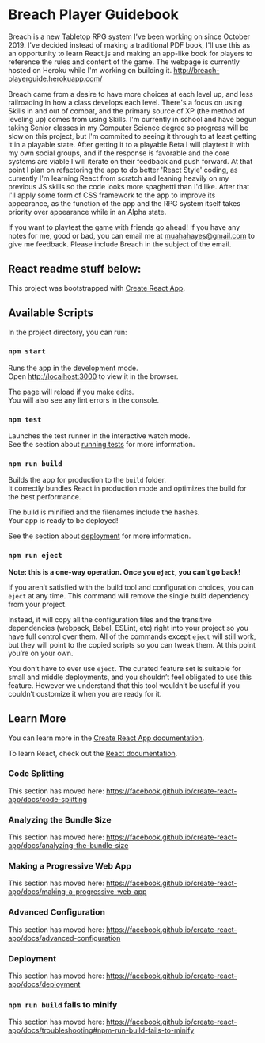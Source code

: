 # Breach Player Guidebook

Breach is a new Tabletop RPG system I've been working on since October 2019. I've decided instead of making a traditional PDF book, I'll use this as an opportunity to learn React.js and making an app-like book for players to reference the rules and content of the game. The webpage is currently hosted on Heroku while I'm working on building it. http://breach-playerguide.herokuapp.com/

Breach came from a desire to have more choices at each level up, and less railroading in how a class develops each level. There's a focus on using Skills in and out of combat, and the primary source of XP (the method of leveling up) comes from using Skills. I'm currently in school and have begun taking Senior classes in my Computer Science degree so progress will be slow on this project, but I'm commited to seeing it through to at least getting it in a playable state. After getting it to a playable Beta I will playtest it with my own social groups, and if the response is favorable and the core systems are viable I will iterate on their feedback and push forward. At that point I plan on refactoring the app to do better 'React Style' coding, as currently I'm learning React from scratch and leaning heavily on my previous JS skills so the code looks more spaghetti than I'd like. After that I'll apply some form of CSS framework to the app to improve its appearance, as the function of the app and the RPG system itself takes priority over appearance while in an Alpha state.

If you want to playtest the game with friends go ahead! If you have any notes for me, good or bad, you can email me at muahahayes@gmail.com to give me feedback. Please include Breach in the subject of the email.


## React readme stuff below:

This project was bootstrapped with [Create React App](https://github.com/facebook/create-react-app).

## Available Scripts

In the project directory, you can run:

### `npm start`

Runs the app in the development mode.<br />
Open [http://localhost:3000](http://localhost:3000) to view it in the browser.

The page will reload if you make edits.<br />
You will also see any lint errors in the console.

### `npm test`

Launches the test runner in the interactive watch mode.<br />
See the section about [running tests](https://facebook.github.io/create-react-app/docs/running-tests) for more information.

### `npm run build`

Builds the app for production to the `build` folder.<br />
It correctly bundles React in production mode and optimizes the build for the best performance.

The build is minified and the filenames include the hashes.<br />
Your app is ready to be deployed!

See the section about [deployment](https://facebook.github.io/create-react-app/docs/deployment) for more information.

### `npm run eject`

**Note: this is a one-way operation. Once you `eject`, you can’t go back!**

If you aren’t satisfied with the build tool and configuration choices, you can `eject` at any time. This command will remove the single build dependency from your project.

Instead, it will copy all the configuration files and the transitive dependencies (webpack, Babel, ESLint, etc) right into your project so you have full control over them. All of the commands except `eject` will still work, but they will point to the copied scripts so you can tweak them. At this point you’re on your own.

You don’t have to ever use `eject`. The curated feature set is suitable for small and middle deployments, and you shouldn’t feel obligated to use this feature. However we understand that this tool wouldn’t be useful if you couldn’t customize it when you are ready for it.

## Learn More

You can learn more in the [Create React App documentation](https://facebook.github.io/create-react-app/docs/getting-started).

To learn React, check out the [React documentation](https://reactjs.org/).

### Code Splitting

This section has moved here: https://facebook.github.io/create-react-app/docs/code-splitting

### Analyzing the Bundle Size

This section has moved here: https://facebook.github.io/create-react-app/docs/analyzing-the-bundle-size

### Making a Progressive Web App

This section has moved here: https://facebook.github.io/create-react-app/docs/making-a-progressive-web-app

### Advanced Configuration

This section has moved here: https://facebook.github.io/create-react-app/docs/advanced-configuration

### Deployment

This section has moved here: https://facebook.github.io/create-react-app/docs/deployment

### `npm run build` fails to minify

This section has moved here: https://facebook.github.io/create-react-app/docs/troubleshooting#npm-run-build-fails-to-minify
